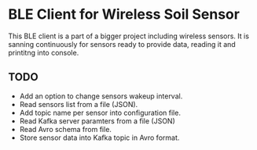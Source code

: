 # BLE Client for Wireless Soil Sensor

This BLE client is a part of a bigger project including wireless sensors.
It is sanning continuously for sensors ready to provide data, reading it and printitng into console.

## TODO

- Add an option to change sensors wakeup interval.
- Read sensors list from a file (JSON).
- Add topic name per sensor into configuration file.
- Read Kafka server paramters from a file (JSON)
- Read Avro schema from file.
- Store sensor data into Kafka topic in Avro format.
